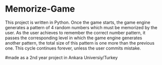 # Memorize-Game
This project is written in Python. Once the game starts, the game engine generates a pattern of 4 random numbers which must be memorized by the user. 
As the user achieves to remember the correct number pattern, it passes the corresponding level in which the game engine generates another pattern, 
the total size of this pattern is one more than the previous one. This cycle continues forever, unless the user commits mistake.

#made as a 2nd year project in Ankara Universiy/Turkey
